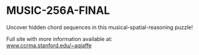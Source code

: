 # MUSIC-256A-FINAL

Uncover hidden chord sequences in this musical-spatial-reasoning puzzle!

Full site with more information available at: www.ccrma.stanford.edu/~aqjaffe
